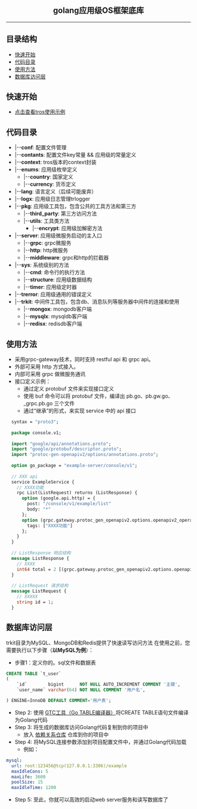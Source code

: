 <h2 style="text-align: center;">
    golang应用级OS框架底库
</h2>

---

## 目录结构
- [快速开始](#快速开始)
- [代码目录](#代码目录)
- [使用方法](#使用方法)
- [数据库访问层](#数据库访问层)

## 快速开始
- [点击查看tros使用示例](https://gitee.com/idigpower/tros-example-server.git)

## 代码目录
  - |--**conf**: 配置文件管理
  - |--**contants**: 配置文件key常量 && 应用级的常量定义
  - |--**context**: tros版本的context封装
  - |--**enums**: 应用级枚举定义
      - |--**country**: 国家定义
      - |--**currency**: 货币定义
  - |--**lang**: 语言定义（后续可能废弃）
  - |--**logx**: 应用级日志管理trlogger
  - |--**pkg**: 应用级工具包，包含公共的工具方法和第三方
      - |--**third_party**: 第三方访问方法
      - |--**utils**: 工具类方法
          - |--**encrypt**: 应用级加解密方法
  - |--**server**: 应用级微服务启动的主入口
      - |--**grpc**: grpc微服务
      - |--**http**: http微服务
      - |--**middleware**: grpc和http的拦截器
  - |--**sys**: 系统级别的方法
    - |--**cmd**: 命令行的执行方法
    - |--**structure**: 应用级数据结构
    - |--**timer**: 应用级定时器
  - |--**trerror**: 应用级通用的错误定义
  - |--**trkit**: 中间件工具包，包含db、消息队列等服务器中间件的连接和使用
    - |--**mongox**: mongodb客户端
    - |--**mysqlx**: mysqldb客户端
    - |--**redisx**: redisdb客户端

## 使用方法
  - 采用grpc-gateway技术，同时支持 restful api 和 grpc api。
  - 外部可采用 http 方式接入。
  - 内部可采用 grpc 做微服务通讯
  - 接口定义示例：
      - 通过定义 protobuf 文件来实现接口定义
      - 使用 buf 命令可以将 protobuf 文件，编译出 pb.go、pb.gw.go、_grpc.pb.go 三个文件
      - 通过“继承”的形式，来实现 service 中的 api 接口
```protobuf
  syntax = "proto3";
  
  package console.v1;
  
  import "google/api/annotations.proto";
  import "google/protobuf/descriptor.proto";
  import "protoc-gen-openapiv2/options/annotations.proto";
  
  option go_package = "example-server/console/v1";
  
  // XXX api
  service ExampleService {
    // XXXX功能
    rpc List(ListRequest) returns (ListResponse) {
      option (google.api.http) = {
        post: "/console/v1/example/list"
        body: "*"
      };
      option (grpc.gateway.protoc_gen_openapiv2.options.openapiv2_operation) = {
        tags: ["XXXX功能"]
      };
    }
  }
  
  // ListResponse 响应结构
  message ListResponse {
    // XXXX
    int64 total = 2 [(grpc.gateway.protoc_gen_openapiv2.options.openapiv2_field) = {description: "备注描述"}];
  }
  
  // ListRequest 请求结构
  message ListRequest {
    // XXXXX
    string id = 1;
  }
```
  
## 数据库访问层
trkit目录为MySQL、MongoDB和Redis提供了快速读写访问方法
在使用之前，您需要执行以下步骤（**以MySQL为例**）：
- 步骤1：定义你的。sql文件和数据表
```sql
CREATE TABLE `t_user`
(
    `id`        bigint      NOT NULL AUTO_INCREMENT COMMENT '主键',
    `user_name` varchar(64) NOT NULL COMMENT '用户名',

) ENGINE=InnoDB DEFAULT COMMENT='用户表';
```

- Step 2: 使用 [GTC工具（Go TABLE编译器）](https://github.com/woaijssss/gtc)将CREATE TABLE语句文件编译为Golang代码
- Step 3: 将生成的数据库访问Golang代码复制到你的项目中
    - 放入 [依赖关系仓库](https://github.com/woaijssss/godbx) 仓库到你的项目中
- Step 4: 将MySQL连接参数添加到项目配置文件中，并通过Golang代码加载
    - 例如：
```yaml
mysql:
  url: root:123456@tcp(127.0.0.1:3306)/example
  maxIdleCons: 5
  maxLife: 3600
  poolSize: 15
  maxIdleTime: 1200
```

- Step 5: 至此，你就可以高效的启动web server服务和读写数据库了